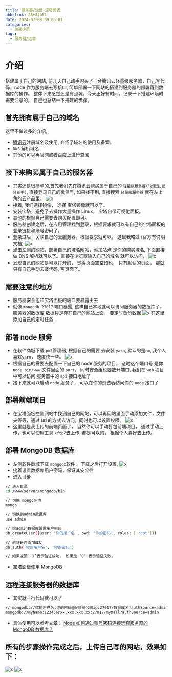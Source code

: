 ```yaml
---
title: 服务器/运营-宝塔面板
abbrlink: 28e84b51
date: 2024-07-08 09:05:01
categories:
  - 技能小册
tags:
  - 服务器/运营
---
```


# 介绍

搭建属于自己的网站, 前几天自己动手购买了一台腾讯云轻量级服务器，自己写代码，node 作为服务端去写接口, 简单部署一下网站的搭建到服务器的部署再到数据库的操作。 整体下来感觉还是有点坑，今天正好有时间，记录一下搭建环境时需要注意的， 自己也总结一下搭建的步骤。

## 首先拥有属于自己的域名

这里不做过多的介绍, ,

- [腾讯云](https://dnspod.cloud.tencent.com/)注册域名及使用, 介绍了域名的使用及备案。
- `DNS` 解析域名
- 其他的可以再官网或者百度上进行查阅

## 接下来购买属于自己的服务器

- 其实还是很简单的,首先我们先在腾讯云购买属于自己的 `轻量级服务器(较便宜,适合新手)`, 直接登录自己的微信号, 如果找不到, 直接搜索 `轻量级服务器` 就在左上角的云产品里。
  ![x](https://wangxiaoze-view.github.io/picx-images-hosting/images/20211112203053.7p3kp8d4ry.webp)
- 接着, 我们选择镜像， 选择 宝塔镜像就可以了。
- 安装宝塔，避免了去操作大量操作 Linux， 宝塔自带可视化面板。
- 其他的根据自己需要去购买配置即可。
- 服务器创建之后，在应用管理找到登录，根据要求就可以有自己的宝塔面板的登录链接和账号密码了。
- 登录过后，关联自己的云服务器，根据要求就可以， 这里我略过 (官方有说明文档)
  ![x](https://wangxiaoze-view.github.io/picx-images-hosting/images/20211112205120.6f0niwxflg.webp)
- 点击左侧的网站，部署自己的域名网站，添加站点 是你的购买域名, 下面直接做 DNS 解析就可以了。直接在浏览器输入自己的域名 就可以访问，
  ![x](https://wangxiaoze-view.github.io/picx-images-hosting/images/20211112205257.92q3t9rehv.webp)
- 发现自己的网站是可以打开的， 觉得页面空空如也， 只有默认的页面， 那就只有自己手动去敲代码, 写页面了。

## 需要注意的地方

- 服务器安全组和宝塔面板的端口要暴露出去
- 就像 `mongodb 27017` 端口暴露, 这样自己本地就可以访问服务器的数据库了， 服务器的数据库 数据只是存在自己的网站上面， 要定时备份数据
  ![x](https://wangxiaoze-view.github.io/picx-images-hosting/images/image.3uut6a0hhv.webp)
  在这里添加自己的定时任务.

## 部署 node 服务

- 在软件商城下载 `pm2`管理器, 根据自己的需要 去安装 `yarn`, 默认的是`nm`, 我个人喜欢`yarn`， 速度快一些。
  ![x](https://wangxiaoze-view.github.io/picx-images-hosting/images/server_bs_5.6m3veco42b.webp)
- 根据自己的需要去配置一下自己的 node 服务的项目， 这时这个端口号 是你 `node bin/www` 文件里面的 `port`， 同时安全组也要放开端口, 我们在 `web` 项目中可以访问 服务器中的 `api` 接口地址了
- 接下来就可以启动 `node` 服务了， 可以在你的浏览器访问你的 `node` 接口了

## 部署前端项目

- 在宝塔面板左侧网站中找到自己的网站，可以再网站里面手动添加文件，文件夹等等，通过 url 的方式去访问，同时也可以设置权限。
  ![x](https://wangxiaoze-view.github.io/picx-images-hosting/images/20211112210036.13lqy7hdeo.webp)
- 这里就是我上传的前端页面了， 当然你可以手动打包前端项目， 通过手动上传，也可以使用工具 `xftp7`去上传, 都是可以的， 根据个人喜好去上传。

## 部署 MongoDB 数据库

- 左侧软件商城下载 `mongodb`软件， 下载之后打开设置,
  ![x](https://wangxiaoze-view.github.io/picx-images-hosting/images/20211112210336.175cvxc7oj.png)
- 接着设置数据库用户密码，保证其安全性
- 进入目录

```sh
// 进入目录
cd /www/server/mongodb/bin

// 切换 mongo环境
mongo

// 切换到admin数据库
use admin

// 给admin数据库设置用户密码
db.createUser({user: '你的用户名', pwd: '你的密码', roles: ['root']})

// 验证是否添加成功
db.auth('你的用户名', '你的密码')

// 如果返回 ‘1’表示验证成功， 如果是 ‘0’ 表示验证失败。
```

- [宝塔面板使用 MongoDB](https://blog.csdn.net/qq_39314291/article/details/112561177)

## 远程连接服务器的数据库

- 其实就一行代码就可以了

```sh
// mongodb://你的用户名:你的密码@服务器公网ip:27017/数据库名?authSource=admin
mongodb://myName:123456@xx.xxx.xxx.xx:27017/myMall?authSource=admin
```

- 具体使用可以参考文章： [Node 如何通过账号密码连接远程服务器的 MongoDB 数据库？](http://www.qianduan8.com/1794.html)

## 所有的步骤操作完成之后，上传自己写的网站，效果如下：

![x](https://wangxiaoze-view.github.io/picx-images-hosting/images/20211112211239.7ax4ydiekt.webp)
![x](https://wangxiaoze-view.github.io/picx-images-hosting/images/20211112211302.4qralqikfz.webp)
